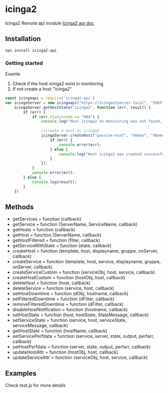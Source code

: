 # icinga2
Icinga2 Remote api module
[Icinga2 api doc](https://docs.icinga.com/icinga2/latest/doc/module/icinga2/chapter/icinga2-api)
## Installation

    npn install icinga2-api
    
### Getting started
Examle
1. Check if the host icinga2 exist in monitoring
2. If not create a host "icinga2"

``` js
const icingaapi = require('icinga2-api')
var icingaServer = new icingaapi("https://icingas2server.local", "5665", "apiUser", "apiUserPass");
    icingaServer.getHostState("icinga2", function (err, result) {
        if (err) {
            if (err.Statuscode == "404") {
                console.log("Host icinga2 on monitoring was not found, create one");
                
                //create a host on icinga2
                icingaServer.createHost("passive-host", "4demo", "4Demo Server", "adito", servername, function (err, result) {
                    if (err) {
                        console.error(err);
                    } else {
                        console.log("Host icinga2 was created successfull");
                    }
                });
            }
            console.error(err);
        } else {
            console.log(result);
        }
    })
```
## Methods
 - getServices = function (callback)
 - getService = function (ServerName, ServiceName, callback)
 - getHosts = function (callback)
 - getHost = function (ServerName, callback)
 - getHostFiltered = function (filter, callback)
 - getServiceWithState = function (state, callback)
 - createHost = function (template, host, displayname, gruppe, onServer, callback)
 - createService = function (template, host, service, displayname, gruppe, onServer, callback)
 - createServiceCustom = function (serviceObj, host, service, callback)
 - createHostCustom = function (hostObj, host, callback)
 - deleteHost = function (host, callback)
 - deleteService = function (service, host, callback)
 - setHostDowntime = function (dObj, hostname, callback)
 - setFilteredDowntime = function (dFilter, callback)
 - removeFilteredDowntime = function (dFilter, callback)
 - disableHostNotification = function (hostname, callback)
 - setHostState = function (host, hostState, StateMessage, callback)
 - setServiceState = function (service, host, serviceState, serviceMessage, callback)
 - getHostState = function (hostName, callback)
 - setServicePerfdata = function (service, server, state, output, perfarr, callback)
 - setHostPerfdata = function (server, state, output, perfarr, callback)
 - updateHostAttr = function (hostObj, host, callback)
 - updateServiceAttr = function (serviceObj, host, service, callback)

## Examples
Check test.js for more details